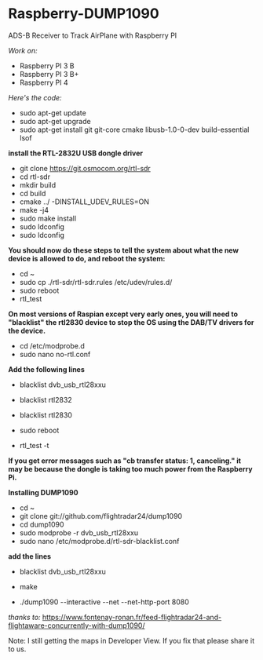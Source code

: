 # Raspberry-DUMP1090
ADS-B Receiver to Track AirPlane with Raspberry PI

*Work on:*
- Raspberry PI 3 B
- Raspberry PI 3 B+
- Raspberry PI 4

*Here's the code:*
- sudo apt-get update
- sudo apt-get upgrade
- sudo apt-get install git git-core cmake libusb-1.0-0-dev build-essential lsof

**install the RTL-2832U USB dongle driver**
- git clone https://git.osmocom.org/rtl-sdr
- cd rtl-sdr
- mkdir build
- cd build
- cmake ../ -DINSTALL_UDEV_RULES=ON
- make -j4
- sudo make install
- sudo ldconfig
- sudo ldconfig

**You should now do these steps to tell the system about what the new device is allowed to do, and reboot the system:**
- cd ~
- sudo cp ./rtl-sdr/rtl-sdr.rules /etc/udev/rules.d/
- sudo reboot
- rtl_test

**On most versions of Raspian except very early ones, you will need to "blacklist" the rtl2830 device to stop the OS using the DAB/TV drivers for the device.**
- cd /etc/modprobe.d
- sudo nano no-rtl.conf

**Add the following lines**
- blacklist dvb_usb_rtl28xxu
- blacklist rtl2832
- blacklist rtl2830

- sudo reboot
- rtl_test -t

**If you get error messages such as "cb transfer status: 1, canceling." it may be because the dongle is taking too much power from the Raspberry Pi.** 

**Installing DUMP1090**
- cd ~ 
- git clone git://github.com/flightradar24/dump1090
- cd dump1090
- sudo modprobe -r dvb_usb_rtl28xxu
- sudo nano /etc/modprobe.d/rtl-sdr-blacklist.conf

**add the lines**
- blacklist dvb_usb_rtl28xxu

- make
- ./dump1090 --interactive --net --net-http-port 8080

*thanks to:*
https://www.fontenay-ronan.fr/feed-flightradar24-and-flightaware-concurrently-with-dump1090/

Note:
I still getting the maps in Developer View. If you fix that please share it to us.

